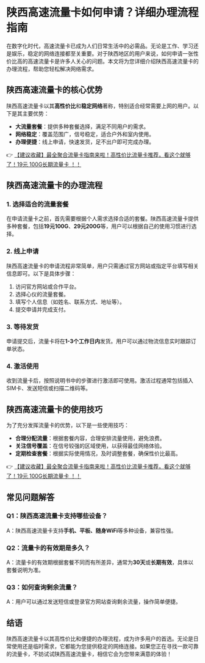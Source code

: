 # 陕西高速流量卡如何申请？详细办理流程指南

在数字化时代，高速流量卡已成为人们日常生活中的必需品。无论是工作、学习还是娱乐，稳定的网络连接都至关重要。对于陕西地区的用户来说，如何申请一张性价比高的高速流量卡是许多人关心的问题。本文将为您详细介绍陕西高速流量卡的办理流程，帮助您轻松解决网络需求。

## 陕西高速流量卡的核心优势

陕西高速流量卡以其**高性价比**和**稳定网络**著称，特别适合经常需要上网的用户。以下是其主要优势：

- **大流量套餐**：提供多种套餐选择，满足不同用户的需求。
- **网络稳定**：覆盖范围广，信号稳定，适合户外和室内使用。
- **办理便捷**：线上申请，快速发货，足不出户即可完成办理。

👉 [【建议收藏】最全聚合流量卡指南来啦！高性价比流量卡推荐，看这个就够了！19元 100G长期流量卡 ！！](https://bit.ly/Liuliangka)

## 陕西高速流量卡的办理流程

### 1. 选择适合的流量套餐
在申请流量卡之前，首先需要根据个人需求选择合适的套餐。陕西高速流量卡提供多种套餐，包括**19元100G**、**29元200G**等，用户可以根据自己的使用习惯进行选择。

### 2. 线上申请
陕西高速流量卡的申请流程非常简单，用户只需通过官方网站或指定平台填写相关信息即可。以下是具体步骤：

1. 访问官方网站或合作平台。
2. 选择心仪的流量套餐。
3. 填写个人信息（如姓名、联系方式、地址等）。
4. 提交申请并完成支付。

### 3. 等待发货
申请提交后，流量卡将在**1-3个工作日内**发货。用户可以通过物流信息实时跟踪订单状态。

### 4. 激活使用
收到流量卡后，按照说明书中的步骤进行激活即可使用。激活过程通常包括插入SIM卡、发送短信或扫描二维码等。

## 陕西高速流量卡的使用技巧

为了充分发挥流量卡的优势，以下是一些使用技巧：

- **合理分配流量**：根据套餐内容，合理安排流量使用，避免浪费。
- **关注信号覆盖**：在信号较强的区域使用，以获得最佳网络体验。
- **定期检查套餐**：根据实际使用情况，及时调整套餐，确保性价比最高。

👉 [【建议收藏】最全聚合流量卡指南来啦！高性价比流量卡推荐，看这个就够了！19元 100G长期流量卡 ！！](https://bit.ly/Liuliangka)

## 常见问题解答

### Q1：陕西高速流量卡支持哪些设备？
A：陕西高速流量卡支持**手机、平板、随身WiFi**等多种设备，兼容性强。

### Q2：流量卡的有效期是多久？
A：流量卡的有效期根据套餐不同而有所差异，通常为**30天**或**长期有效**，具体以套餐说明为准。

### Q3：如何查询剩余流量？
A：用户可以通过发送短信或登录官方网站查询剩余流量，操作简单便捷。

## 结语

陕西高速流量卡以其高性价比和便捷的办理流程，成为许多用户的首选。无论是日常使用还是临时需求，它都能为您提供稳定的网络连接。如果您正在寻找一款可靠的流量卡，不妨试试陕西高速流量卡，相信它会为您带来满意的体验！